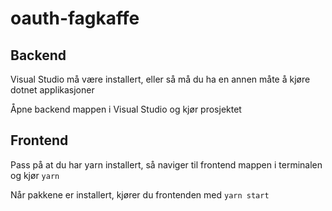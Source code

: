 # oauth-fagkaffe

## Backend

Visual Studio må være installert, eller så må du ha en annen måte å kjøre dotnet
applikasjoner

Åpne backend mappen i Visual Studio og kjør prosjektet

## Frontend

Pass på at du har yarn installert, så naviger til frontend mappen i terminalen 
og kjør `yarn`

Når pakkene er installert, kjører du frontenden med `yarn start`

